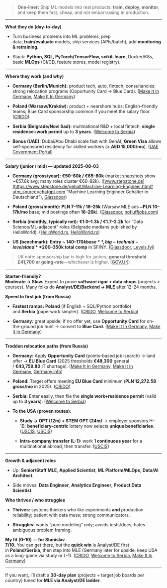 


> **One-liner:** Ship ML models into real products: **train, deploy, monitor**, and keep them fast, cheap, and not embarrassing in production.

---

**What they do (day-to-day)**

- Turn business problems into ML problems, prep data, **train/evaluate** models, ship services (APIs/batch), add **monitoring & retraining**.
    
- Stack: **Python, SQL, PyTorch/TensorFlow, scikit-learn**, Docker/K8s, basic **MLOps** (CI/CD, feature stores, model registry).
    

---

**Where they work (and why)**

- **Germany (Berlin/Munich):** product tech, auto, fintech, consultancies; strong relocation programs (Opportunity Card → Blue Card). ([Make It In Germany](https://www.make-it-in-germany.com/en/visa-residence/opportunity-card/job-search-opportunity-card?utm_source=chatgpt.com "Job search opportunity card - Make it in Germany"), [Make It In Germany](https://www.make-it-in-germany.com/en/visa-residence/types/eu-blue-card?utm_source=chatgpt.com "EU Blue Card - Make it in Germany"))
    
- **Poland (Warsaw/Kraków):** product + nearshore hubs; English-friendly teams; Blue Card sponsorship common if you meet the salary floor. ([CRIDO](https://crido.pl/en/blog-taxes/the-minimum-salary-threshold-for-blue-card-applicants-in-poland-in-2025-increases/?utm_source=chatgpt.com "The minimum salary threshold for Blue Card applicants in ..."))
    
- **Serbia (Belgrade/Novi Sad):** multinational R&D + local fintech; **single residence+work permit** up to **3 years**. ([Welcome to Serbia](https://welcometoserbia.gov.rs/information-about-the-single-permit?utm_source=chatgpt.com "Information about the Single Permit"))
    
- **Bonus (UAE):** Dubai/Abu Dhabi scale fast with GenAI; **Green Visa** allows self-sponsored residency for skilled workers (≥ **AED 15,000/mo**). ([UAE Government Portal](https://u.ae/en/information-and-services/visa-and-emirates-id/residence-visas/residence-visa-for-working-in-the-uae/green-visa-for-work?utm_source=chatgpt.com "Green visa for work | The Official Portal of the UAE ..."))
    

---

**Salary (junior / mid) — updated 2025-08-03**

- **Germany (gross/year):** **€50–60k / €65–80k** (market snapshots show ~€57.8k avg; many roles cluster €60–82k). ([www.stepstone.de](https://www.stepstone.de/gehalt/Machine-Learning-Engineer.html?utm_source=chatgpt.com "Machine Learning Engineer Gehälter in Deutschland"), [Glassdoor](https://www.glassdoor.com/Salaries/germany-machine-learning-engineer-salary-SRCH_IL.0%2C7_IN96_KO8%2C33.htm?utm_source=chatgpt.com "Salary: Machine Learning Engineer Germany 2025 Pay"))
    
- **Poland (gross/month):** **PLN 7–11k / 16–25k** (Warsaw MLE ads ~**PLN 10–17k/mo** base; mid postings often **16–26k**). ([Glassdoor](https://www.glassdoor.co.in/Salaries/warsaw-poland-machine-learning-engineer-salary-SRCH_IL.0%2C13_IM1114_KO14%2C39.htm?utm_source=chatgpt.com "Salary: Machine Learning Engineer in Warsaw, Poland 2025"), [nofluffjobs.com](https://nofluffjobs.com/machine%20learning?utm_source=chatgpt.com "Machine learning Job | IT jobs | August"))
    
- **Serbia (monthly, typically net):** **€1.0–1.3k / €1.7–2.2k** for “Data Science/ML-adjacent” roles (Belgrade medians published by HelloWorld). ([HelloWorld.rs](https://helloworld.rs/plate/data-science-engineer?utm_source=chatgpt.com "Kolike su plate Data Science Engineer-a?"), [HelloWorld.rs](https://helloworld.rs/plate/data-science-engineer-u-beograd?utm_source=chatgpt.com "IT plate Data Science Engineer-a za grad Beograd"))
    
- **US (benchmark):** **Entry ~ $140–170k base**, big-tech mid-levels land **$200–350k total comp** in SF/NY. ([Glassdoor](https://www.glassdoor.com/Salaries/machine-learning-engineer-i-salary-SRCH_IN1_KO0%2C27_IP4.htm?utm_source=chatgpt.com "Salary: Machine Learning Engineer I in United States 2025"), [Levels.fyi](https://www.levels.fyi/t/software-engineer/title/machine-learning-engineer/locations/san-francisco-bay-area?utm_source=chatgpt.com "Machine Learning Engineer in San Francisco Bay Area"))
    

> UK note: sponsorship bar is high for juniors; **general threshold £41,700 or going-rate**—whichever is higher. ([GOV.UK](https://www.gov.uk/skilled-worker-visa/your-job?utm_source=chatgpt.com "Skilled Worker visa: Your job"))

---

**Starter-friendly?**  
**Moderate → Slow.** Expect to prove **software rigor + data chops** (projects > courses). Many folks do **Analyst/DE/Backend → MLE** after 12–24 months.

**Speed to first job (from Russia)**

- **Fastest ramps:** **Poland** (if English + SQL/Python portfolio) and **Serbia** (paperwork simpler). ([CRIDO](https://crido.pl/en/blog-taxes/the-minimum-salary-threshold-for-blue-card-applicants-in-poland-in-2025-increases/?utm_source=chatgpt.com "The minimum salary threshold for Blue Card applicants in ..."), [Welcome to Serbia](https://welcometoserbia.gov.rs/information-about-the-single-permit?utm_source=chatgpt.com "Information about the Single Permit"))
    
- **Germany:** great upside; if no offer yet, use **Opportunity Card** for on-the-ground job hunt → convert to **Blue Card**. ([Make It In Germany](https://www.make-it-in-germany.com/en/visa-residence/opportunity-card/job-search-opportunity-card?utm_source=chatgpt.com "Job search opportunity card - Make it in Germany"), [Make It In Germany](https://www.make-it-in-germany.com/en/visa-residence/types/eu-blue-card?utm_source=chatgpt.com "EU Blue Card - Make it in Germany"))
    

---

**Trodden relocation paths (from Russia)**

- **Germany:** Apply **Opportunity Card** (points-based job-search) → land offer → **EU Blue Card** (2025 thresholds **€48,300** general / **€43,759.80** IT shortage). ([Make It In Germany](https://www.make-it-in-germany.com/en/visa-residence/opportunity-card/job-search-opportunity-card?utm_source=chatgpt.com "Job search opportunity card - Make it in Germany"), [Make It In Germany](https://www.make-it-in-germany.com/en/visa-residence/types/eu-blue-card?utm_source=chatgpt.com "EU Blue Card - Make it in Germany"), [Germany.info](https://www.germany.info/resource/blob/2435484/ac4c3cfa8a1147a2e4709b9f9d0617be/eu-blue-card-data.pdf?utm_source=chatgpt.com "National Visa for Employment EU Blue Card"))
    
- **Poland:** Target offers meeting **EU Blue Card** minimum (**PLN 12,272.58 gross/mo** in 2025). ([CRIDO](https://crido.pl/en/blog-taxes/the-minimum-salary-threshold-for-blue-card-applicants-in-poland-in-2025-increases/?utm_source=chatgpt.com "The minimum salary threshold for Blue Card applicants in ..."))
    
- **Serbia:** Enter easily, then file the **single work+residence permit** (valid up to **3 years**). ([Welcome to Serbia](https://welcometoserbia.gov.rs/information-about-the-single-permit?utm_source=chatgpt.com "Information about the Single Permit"))
    
- **To the USA (proven routes):**
    
    - **Study → OPT (12m) + STEM OPT (24m)** → employer sponsors H-1B; **beneficiary-centric** lottery now selects **unique beneficiaries**. ([USCIS](https://www.uscis.gov/working-in-the-united-states/students-and-exchange-visitors/optional-practical-training-extension-for-stem-students-stem-opt?utm_source=chatgpt.com "Optional Practical Training Extension for STEM Students ..."), [USCIS](https://www.uscis.gov/working-in-the-united-states/temporary-workers/h-1b-specialty-occupations/h-1b-electronic-registration-process?utm_source=chatgpt.com "H-1B Electronic Registration Process"))
        
    - **Intra-company transfer (L-1):** work **1 continuous year** for a multinational abroad, then transfer. ([USCIS](https://www.uscis.gov/working-in-the-united-states/temporary-workers/l-1a-intracompany-transferee-executive-or-manager?utm_source=chatgpt.com "L-1A Intracompany Transferee Executive or Manager"))
        

---

**Growth & adjacent roles**

- Up: **Senior/Staff MLE**, **Applied Scientist**, **ML Platform/MLOps**, **Data/AI Architect**.
    
- Side moves: **Data Engineer**, **Analytics Engineer**, **Product Data Scientist**.
    

**Who thrives / who struggles**

- **Thrives:** systems thinkers who like experiments **and** production reliability; patient with data mess; strong communicators.
    
- **Struggles:** wants “pure modeling” only; avoids tests/docs; hates ambiguous problem framing.
    

**My fit (0–10) — for Stanislav**  
**7/10.** You can get there, but the **quick win** is Analyst/DE first in **Poland/Serbia**, then step into MLE (Germany later for upside; keep USA as a long-game via study or L-1). ([CRIDO](https://crido.pl/en/blog-taxes/the-minimum-salary-threshold-for-blue-card-applicants-in-poland-in-2025-increases/?utm_source=chatgpt.com "The minimum salary threshold for Blue Card applicants in ..."), [Welcome to Serbia](https://welcometoserbia.gov.rs/information-about-the-single-permit?utm_source=chatgpt.com "Information about the Single Permit"), [Make It In Germany](https://www.make-it-in-germany.com/en/visa-residence/opportunity-card/job-search-opportunity-card?utm_source=chatgpt.com "Job search opportunity card - Make it in Germany"))

---

If you want, I’ll draft a **30-day plan** (projects + target job boards per country) tuned for **MLE via Analyst/DE ladder**.